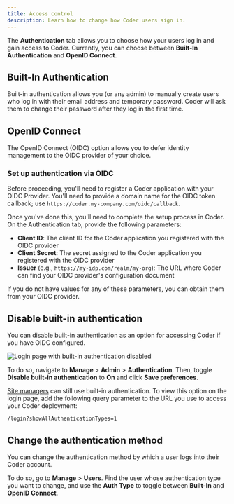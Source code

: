 ```yaml
---
title: Access control
description: Learn how to change how Coder users sign in.
---
```


The **Authentication** tab allows you to choose how your users log in and gain
access to Coder. Currently, you can choose between **Built-In Authentication**
and **OpenID Connect**.

## Built-In Authentication

Built-in authentication allows you (or any admin) to manually create users who
log in with their email address and temporary password. Coder will ask them to
change their password after they log in the first time.

## OpenID Connect

The OpenID Connect (OIDC) option allows you to defer identity management to the
OIDC provider of your choice.

### Set up authentication via OIDC

Before proceeding, you'll need to register a Coder application with your OIDC
Provider. You'll need to provide a domain name for the OIDC token callback; use
`https://coder.my-company.com/oidc/callback`.

Once you've done this, you'll need to complete the setup process in Coder. On
the Authentication tab, provide the following parameters:

- **Client ID**: The client ID for the Coder application you registered with the
  OIDC provider
- **Client Secret**: The secret assigned to the Coder application you registered
  with the OIDC provider
- **Issuer** (e.g., `https://my-idp.com/realm/my-org`): The URL where Coder can
  find your OIDC provider's configuration document

If you do not have values for any of these parameters, you can obtain them from
your OIDC provider.

## Disable built-in authentication

You can disable built-in authentication as an option for accessing Coder if you
have OIDC configured.

![Login page with built-in authentication
disabled](../../assets/admin/disable-built-in-auth.png)

To do so, navigate to **Manage** > **Admin** > **Authentication**. Then, toggle
**Disable built-in authentication** to **On** and click **Save preferences**.

[Site managers](/access-control/user-roles#site-manager-permissions) can still
use built-in authentication. To view this option on the login page, add the
following query parameter to the URL you use to access your Coder deployment:

```text
/login?showAllAuthenticationTypes=1
```

## Change the authentication method

You can change the authentication method by which a user logs into their Coder
account.

To do so, go to **Manage** > **Users**. Find the user whose authentication type
you want to change, and use the **Auth Type** to toggle between **Built-In** and
**OpenID Connect**.
